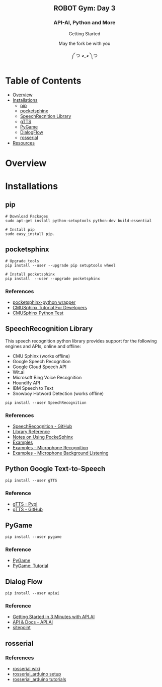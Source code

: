 <h2 align="center">ROBOT Gym: Day 3</h2>
<h3 align="center">API-AI, Python and More</h3>
<p align="center">Getting Started</p>
<p align="center">May the fork be with you</p>
<p align="center">༼ つ ◕_◕ ༽つ</p>

# Table of Contents
- [Overview](#overview)
- [Installations](#installations)
  - [pip](#pip)
  - [pocketsphinx](#pocketsphinx)
  - [SpeechRecnition Library](#speechrecognition-library)
  - [gTTS](#python-google-text-to-speech)
  - [PyGame](#pygame)
  - [DialogFlow](#dialogflow)
  - [rosserial](#rosserial)
- [Resources](#resources)

# Overview

# Installations

## pip
```
# Download Packages
sudo apt-get install python-setuptools python-dev build-essential
```

```
# Install pip
sudo easy_install pip.
```

## pocketsphinx
```
# Upgrade tools
pip install --user --upgrade pip setuptools wheel
```
```
# Install pocketsphinx
pip install  --user --upgrade pocketsphinx
```
### References
- [pocketsphinx-python wrapper](https://github.com/bambocher/pocketsphinx-python)
- [CMUSphinx Tutorial For Developers](https://cmusphinx.github.io/wiki/tutorial/)
- [CMUSphinx Python Test](https://github.com/cmusphinx/pocketsphinx/tree/master/swig/python/test)

## SpeechRecognition Library
This speech recognition python library provides support for the following engines and APIs, online and offline:
- CMU Sphinx (works offline)
- Google Speech Recognition
- Google Cloud Speech API
- Wit.ai
- Microsoft Bing Voice Recognition
- Houndify API
- IBM Speech to Text
- Snowboy Hotword Detection (works offline)

```
pip install --user SpeechRecognition
```

### References
- [SpeechRecognition - GitHub](https://github.com/Uberi/speech_recognition)
- [Library Reference](https://github.com/Uberi/speech_recognition/blob/master/reference/library-reference.rst)
- [Notes on Using PockeSphinx](https://github.com/Uberi/speech_recognition/blob/master/reference/pocketsphinx.rst)
- [Examples](https://github.com/Uberi/speech_recognition/tree/master/examples)
- [Examples - Microphone Recognition](https://github.com/Uberi/speech_recognition/blob/master/examples/microphone_recognition.py)
- [Examples - Microphone Background Listening](https://github.com/Uberi/speech_recognition/blob/master/examples/background_listening.py)

## Python Google Text-to-Speech
```
pip install --user gTTS
```
### Reference 
- [gTTS - Pypi](https://pypi.python.org/pypi/gTTS)
- [gTTS - GitHub](https://github.com/pndurette/gTTS)

## PyGame
```
pip install --user pygame
```
### Reference
- [PyGame](https://www.pygame.org/)
- [PyGame: Tutorial](https://www.pygame.org/wiki/tutorials)
## Dialog Flow
```
pip install --user apiai
```
### Reference
- [Getting Started in 3 Minutes with API.AI](https://www.youtube.com/watch?v=Om7tyGGemXI)
- [API & Docs - API.AI](https://dialogflow.com/docs/getting-started/basics)
- [sitepoint](https://www.sitepoint.com/how-to-build-your-own-ai-assistant-using-api-ai/)

## rosserial

### References
- [rosserial wiki](http://wiki.ros.org/rosserial)
- [rosserial_arduino setup](http://wiki.ros.org/rosserial_arduino/Tutorials/Arduino%20IDE%20Setup)
- [rosserial_arduino tutorials](http://wiki.ros.org/rosserial_arduino/Tutorials)
